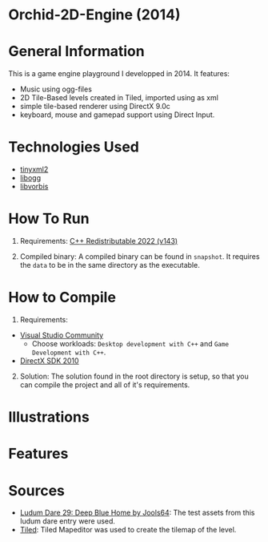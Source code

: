# Orchid-2D-Engine (2014)

# General Information
This is a game engine playground I developped in 2014. It features:
- Music using ogg-files 
- 2D Tile-Based levels created in Tiled, imported using as xml
- simple tile-based renderer using DirectX 9.0c
- keyboard, mouse and gamepad support using Direct Input.

# Technologies Used
- [tinyxml2](https://github.com/leethomason/tinyxml2)
- [libogg](https://xiph.org/ogg/)
- [libvorbis](https://xiph.org/vorbis/)

# How To Run
1. Requirements:
[C++ Redistributable 2022 (v143)](https://docs.microsoft.com/en-us/cpp/windows/latest-supported-vc-redist?view=msvc-170)

2. Compiled binary:
A compiled binary can be found in `snapshot`.
It requires the `data` to be in the same directory as the executable.

# How to Compile
1. Requirements:
- [Visual Studio Community](https://visualstudio.microsoft.com/de/downloads/)
  - Choose workloads: `Desktop development with C++` and `Game Development with C++`.
- [DirectX SDK 2010](https://www.microsoft.com/en-us/download/details.aspx?id=6812)

2. Solution:
The solution found in the root directory is setup, so that you can compile the project and all of it's requirements.

# Illustrations

# Features

# Sources
- [Ludum Dare 29: Deep Blue Home by Jools64](https://web.archive.org/web/20170703054547/http://www.ludumdare.com/compo/ludum-dare-29/?action=preview&uid=17060): The test assets from this ludum dare entry were used.
- [Tiled](https://www.mapeditor.org/): Tiled Mapeditor was used to create the tilemap of the level.